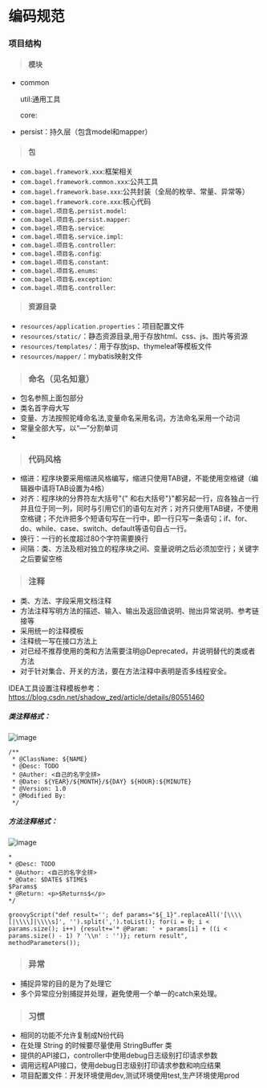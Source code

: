 # 编码规范

### 项目结构

>#### 模块

* common

    util:通用工具

    core:

* persist：持久层（包含model和mapper）


>#### 包

* `com.bagel.framework.xxx`:框架相关
* `com.bagel.framework.common.xxx`:公共工具
* `com.bagel.framework.base.xxx`:公共封装（全局的枚举、常量、异常等）
* `com.bagel.framework.core.xxx`:核心代码
* `com.bagel.项目名.persist.model`:
* `com.bagel.项目名.persist.mapper`:
* `com.bagel.项目名.service`:
* `com.bagel.项目名.service.impl`:
* `com.bagel.项目名.controller`:
* `com.bagel.项目名.config`:
* `com.bagel.项目名.constant`:
* `com.bagel.项目名.enums`:
* `com.bagel.项目名.exception`:
* `com.bagel.项目名.controller`:



>#### 资源目录

* `resources/application.properties`：项目配置文件
* `resources/static/`：静态资源目录,用于存放html、css、js、图片等资源
* `resources/templates/`：用于存放jsp、thymeleaf等模板文件
* `resources/mapper/`：mybatis映射文件


>### 命名（见名知意）

* 包名参照上面包部分
* 类名首字母大写
* 变量、方法按照驼峰命名法,变量命名采用名词，方法命名采用一个动词
* 常量全部大写，以“—”分割单词
* 


>### 代码风格

* 缩进：程序块要采用缩进风格编写，缩进只使用TAB键，不能使用空格键（编辑器中请将TAB设置为4格）
* 对齐：程序块的分界符左大括号"{" 和右大括号"}"都另起一行，应各独占一行并且位于同一列，同时与引用它们的语句左对齐；对齐只使用TAB键，不使用空格键；不允许把多个短语句写在一行中，即一行只写一条语句；if、for、do、while、case、switch、default等语句自占一行。
* 换行：一行的长度超过80个字符需要换行
* 间隔：类、方法及相对独立的程序块之间、变量说明之后必须加空行；关键字之后要留空格

>### 注释

* 类、方法、字段采用文档注释
* 方法注释写明方法的描述、输入、输出及返回值说明、抛出异常说明、参考链接等
* 采用统一的注释模板
* 注释统一写在接口方法上
* 对已经不推荐使用的类和方法需要注明@Deprecated，并说明替代的类或者方法
* 对于针对集合、开关的方法，要在方法注释中表明是否多线程安全。


IDEA工具设置注释模板参考：https://blog.csdn.net/shadow_zed/article/details/80551460

##### 类注释格式：

![image](http://120.55.190.190:9759/doc/PDS/uploads/31826af2b74a4984724ece2fe956177c/image.png)

```
/**
 * @ClassName: ${NAME}
 * @Desc: TODO
 * @Auther: <自己的名字全拼>
 * @Date: ${YEAR}/${MONTH}/${DAY} ${HOUR}:${MINUTE}
 * @Version: 1.0
 * @Modified By: 
 */
```

##### 方法注释格式：

![image](http://120.55.190.190:9759/doc/PDS/uploads/47f8681862b4383e9e3f3e878f5d9627/image.png)

```
*
* @Desc: TODO
* @Author: <自己的名字全拼>
* @Date: $DATE$ $TIME$
$Params$
* @Return: <p>$Returns$</p>
*/
```

```
groovyScript("def result=''; def params="${_1}".replaceAll('[\\\\[|\\\\]|\\\\s]', '').split(',').toList(); for(i = 0; i < params.size(); i++) {result+='* @Param: ' + params[i] + ((i < params.size() - 1) ? '\\n' : '')}; return result", methodParameters());
```


>### 异常

* 捕捉异常的目的是为了处理它
* 多个异常应分别捕捉并处理，避免使用一个单一的catch来处理。


>### 习惯

* 相同的功能不允许复制成N份代码
* 在处理 String 的时候要尽量使用 StringBuffer 类
* 提供的API接口，controller中使用debug日志级别打印请求参数
* 调用远程API接口，使用debug日志级别打印请求参数和响应结果
* 项目配置文件：开发环境使用dev,测试环境使用test,生产环境使用prod
